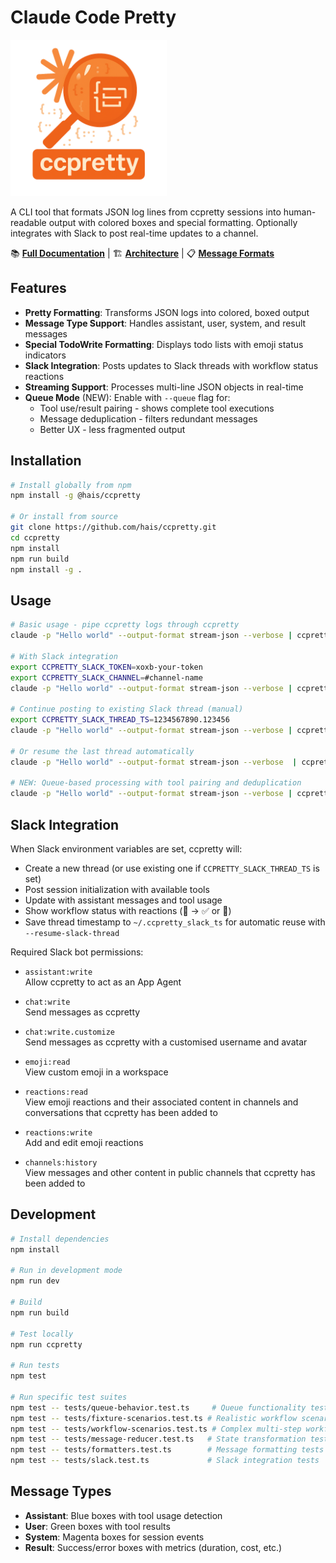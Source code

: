 # Claude Code Pretty

<p align="left">
  <img src="assets/logo.png" alt="Claude Code Pretty Logo" width="250" height="250" style="max-width:250px;max-height:250px;">
</p>

A CLI tool that formats JSON log lines from ccpretty sessions into human-readable output with colored boxes and special formatting. Optionally integrates with Slack to post real-time updates to a channel.

📚 **[Full Documentation](./docs/)** | 🏗️ **[Architecture](./docs/architecture.md)** | 📋 **[Message Formats](./docs/message-formats.md)**

## Features

- **Pretty Formatting**: Transforms JSON logs into colored, boxed output
- **Message Type Support**: Handles assistant, user, system, and result messages
- **Special TodoWrite Formatting**: Displays todo lists with emoji status indicators
- **Slack Integration**: Posts updates to Slack threads with workflow status reactions
- **Streaming Support**: Processes multi-line JSON objects in real-time
- **Queue Mode** (NEW): Enable with `--queue` flag for:
  - Tool use/result pairing - shows complete tool executions
  - Message deduplication - filters redundant messages
  - Better UX - less fragmented output

## Installation

```bash
# Install globally from npm
npm install -g @hais/ccpretty

# Or install from source
git clone https://github.com/hais/ccpretty.git
cd ccpretty
npm install
npm run build
npm install -g .
```

## Usage

```bash
# Basic usage - pipe ccpretty logs through ccpretty
claude -p "Hello world" --output-format stream-json --verbose | ccpretty

# With Slack integration
export CCPRETTY_SLACK_TOKEN=xoxb-your-token
export CCPRETTY_SLACK_CHANNEL=#channel-name
claude -p "Hello world" --output-format stream-json --verbose | ccpretty

# Continue posting to existing Slack thread (manual)
export CCPRETTY_SLACK_THREAD_TS=1234567890.123456
claude -p "Hello world" --output-format stream-json --verbose | ccpretty

# Or resume the last thread automatically
claude -p "Hello world" --output-format stream-json --verbose  | ccpretty --resume-slack-thread

# NEW: Queue-based processing with tool pairing and deduplication
claude -p "Hello world" --output-format stream-json --verbose | ccpretty --queue
```

## Slack Integration

When Slack environment variables are set, ccpretty will:
- Create a new thread (or use existing one if `CCPRETTY_SLACK_THREAD_TS` is set)
- Post session initialization with available tools
- Update with assistant messages and tool usage
- Show workflow status with reactions (🚀 → ✅ or 🚨)
- Save thread timestamp to `~/.ccpretty_slack_ts` for automatic reuse with `--resume-slack-thread`

Required Slack bot permissions:

- `assistant:write`  
  Allow ccpretty to act as an App Agent

- `chat:write`  
  Send messages as ccpretty

- `chat:write.customize`  
  Send messages as ccpretty with a customised username and avatar

- `emoji:read`  
  View custom emoji in a workspace

- `reactions:read`  
  View emoji reactions and their associated content in channels and conversations that ccpretty has been added to

- `reactions:write`  
  Add and edit emoji reactions

- `channels:history`  
  View messages and other content in public channels that ccpretty has been added to

## Development

```bash
# Install dependencies
npm install

# Run in development mode
npm run dev

# Build
npm run build

# Test locally
npm run ccpretty

# Run tests
npm test

# Run specific test suites
npm test -- tests/queue-behavior.test.ts     # Queue functionality tests
npm test -- tests/fixture-scenarios.test.ts # Realistic workflow scenarios from fixtures
npm test -- tests/workflow-scenarios.test.ts # Complex multi-step workflows  
npm test -- tests/message-reducer.test.ts   # State transformation tests
npm test -- tests/formatters.test.ts        # Message formatting tests
npm test -- tests/slack.test.ts             # Slack integration tests
```

## Message Types

- **Assistant**: Blue boxes with tool usage detection
- **User**: Green boxes with tool results  
- **System**: Magenta boxes for session events
- **Result**: Success/error boxes with metrics (duration, cost, etc.)